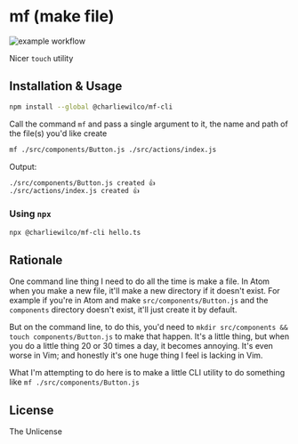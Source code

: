 # mf (make file)

![example workflow](https://github.com/charliewilco/mf/actions/workflows/node.yml/badge.svg)

Nicer `touch` utility

## Installation & Usage

```sh
npm install --global @charliewilco/mf-cli
```

Call the command `mf` and pass a single argument to it, the name and path of the file(s) you'd like create

```sh
mf ./src/components/Button.js ./src/actions/index.js
```

Output:

```sh
./src/components/Button.js created 👍
./src/actions/index.js created 👍
```

### Using `npx`

```sh
npx @charliewilco/mf-cli hello.ts
```

## Rationale

One command line thing I need to do all the time is make a file. In Atom when you make a new file, it'll make a new directory if it doesn't exist. For example if you're in Atom and make `src/components/Button.js` and the `components` directory doesn't exist, it'll just create it by default.

But on the command line, to do this, you'd need to `mkdir src/components && touch components/Button.js` to make that happen. It's a little thing, but when you do a little thing 20 or 30 times a day, it becomes annoying. It's even worse in Vim; and honestly it's one huge thing I feel is lacking in Vim.

What I'm attempting to do here is to make a little CLI utility to do something like `mf ./src/components/Button.js`

## License

The Unlicense
